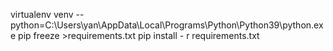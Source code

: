 virtualenv venv --python=C:\Users\yan\AppData\Local\Programs\Python\Python39\python.exe
pip freeze >requirements.txt
pip install - r requirements.txt